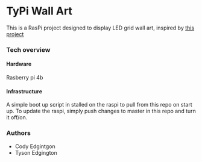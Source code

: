# TyPi Wall Art

This is a RasPi project designed to display LED grid wall art, inspired by [this project](https://www.instagram.com/reel/DLIbAtbJxPl/?igsh=MXNxMnQxeHVzMTdvbg%3D%3D)

### Tech overview

#### Hardware
Rasberry pi 4b

#### Infrastructure
A simple boot up script in stalled on the raspi to pull from this repo on start up. To update the raspi, simply push changes to master in this repo and turn it off/on.

### Authors
- Cody Edgintgon
- Tyson Edgington
